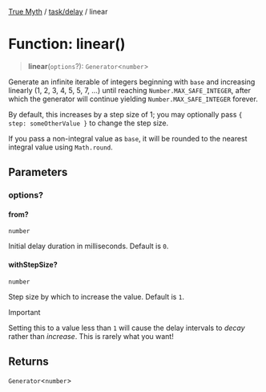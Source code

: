 [True Myth](../../../index.md) / [task/delay](../index.md) / linear

# Function: linear()

> **linear**(`options`?): `Generator`\<`number`\>

Generate an infinite iterable of integers beginning with `base` and increasing
linearly (1, 2, 3, 4, 5, 5, 7, ...) until reaching `Number.MAX_SAFE_INTEGER`,
after which the generator will continue yielding `Number.MAX_SAFE_INTEGER`
forever.

By default, this increases by a step size of 1; you may optionally pass
`{ step: someOtherValue }` to change the step size.

If you pass a non-integral value as `base`, it will be rounded to the nearest
integral value using `Math.round`.

## Parameters

### options?

#### from?

`number`

Initial delay duration in milliseconds. Default is `0`.

#### withStepSize?

`number`

Step size by which to increase the value. Default is `1`.

> [!IMPORTANT]
> Setting this to a value less than `1` will cause the delay intervals to
> *decay* rather than *increase*. This is rarely what you want!

## Returns

`Generator`\<`number`\>
